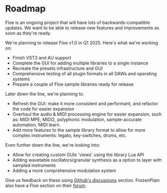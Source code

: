 <!--
SPDX-FileCopyrightText: 2024 Sam Windell
SPDX-License-Identifier: GPL-3.0-or-later
-->

# Roadmap
Floe is an ongoing project that will have lots of backwards-compatible updates. We want to be able to release new features and improvements as soon as they're ready.

We're planning to release Floe v1.0 in Q1 2025. Here's what we're working on:
- Finish VST3 and AU support
- Complete the GUI for adding multiple libraries to a single instance
- Recreate the presets infrastructure and GUI
- Comprehensive testing of all plugin formats in all DAWs and operating systems
- Prepare a couple of Floe sample libraries ready for release

Later down the line, we're planning to:
- Refresh the GUI: make it more consistent and performant, and refactor the code for easier expansion
- Overhaul the audio & MIDI processing engine for easier expansion, such as: MIDI MPE, MIDI2, polyphonic modulation, sample-accurate automation, MIDI learn.
- Add more features to the sample library format to allow for more complex instruments: legato, key-switches, drums, etc.

Even further down the line, we're looking into:
- Allow for creating custom GUIs 'views' using the library Lua API
- Adding wavetable oscillators/granular synthesis as a option to layer with sampled instruments
- Adding a more comprehensive modulation system

Give us feedback on these using [Github's discussions](https://github.com/floe-audio/Floe/discussions) section. FrozenPlain also have a Floe section on their [forum](https://forum.frozenplain.com/t/floe).
